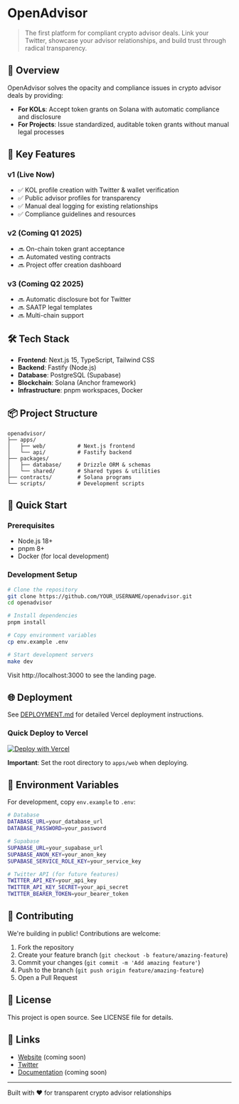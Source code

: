 # OpenAdvisor

> The first platform for compliant crypto advisor deals. Link your Twitter, showcase your advisor relationships, and build trust through radical transparency.

## 🚀 Overview

OpenAdvisor solves the opacity and compliance issues in crypto advisor deals by providing:

- **For KOLs**: Accept token grants on Solana with automatic compliance and disclosure
- **For Projects**: Issue standardized, auditable token grants without manual legal processes

## 🎯 Key Features

### v1 (Live Now)
- ✅ KOL profile creation with Twitter & wallet verification
- ✅ Public advisor profiles for transparency
- ✅ Manual deal logging for existing relationships
- ✅ Compliance guidelines and resources

### v2 (Coming Q1 2025)
- 🔜 On-chain token grant acceptance
- 🔜 Automated vesting contracts
- 🔜 Project offer creation dashboard

### v3 (Coming Q2 2025)
- 🔜 Automatic disclosure bot for Twitter
- 🔜 SAATP legal templates
- 🔜 Multi-chain support

## 🛠️ Tech Stack

- **Frontend**: Next.js 15, TypeScript, Tailwind CSS
- **Backend**: Fastify (Node.js)
- **Database**: PostgreSQL (Supabase)
- **Blockchain**: Solana (Anchor framework)
- **Infrastructure**: pnpm workspaces, Docker

## 📦 Project Structure

```
openadvisor/
├── apps/
│   ├── web/          # Next.js frontend
│   └── api/          # Fastify backend
├── packages/
│   ├── database/     # Drizzle ORM & schemas
│   └── shared/       # Shared types & utilities
├── contracts/        # Solana programs
└── scripts/          # Development scripts
```

## 🚀 Quick Start

### Prerequisites
- Node.js 18+
- pnpm 8+
- Docker (for local development)

### Development Setup

```bash
# Clone the repository
git clone https://github.com/YOUR_USERNAME/openadvisor.git
cd openadvisor

# Install dependencies
pnpm install

# Copy environment variables
cp env.example .env

# Start development servers
make dev
```

Visit http://localhost:3000 to see the landing page.

## 🌐 Deployment

See [DEPLOYMENT.md](./DEPLOYMENT.md) for detailed Vercel deployment instructions.

### Quick Deploy to Vercel

[![Deploy with Vercel](https://vercel.com/button)](https://vercel.com/new/clone?repository-url=https%3A%2F%2Fgithub.com%2FYOUR_USERNAME%2Fopenadvisor&root-directory=apps/web)

**Important**: Set the root directory to `apps/web` when deploying.

## 📝 Environment Variables

For development, copy `env.example` to `.env`:

```bash
# Database
DATABASE_URL=your_database_url
DATABASE_PASSWORD=your_password

# Supabase
SUPABASE_URL=your_supabase_url
SUPABASE_ANON_KEY=your_anon_key
SUPABASE_SERVICE_ROLE_KEY=your_service_key

# Twitter API (for future features)
TWITTER_API_KEY=your_api_key
TWITTER_API_KEY_SECRET=your_api_secret
TWITTER_BEARER_TOKEN=your_bearer_token
```

## 🤝 Contributing

We're building in public! Contributions are welcome:

1. Fork the repository
2. Create your feature branch (`git checkout -b feature/amazing-feature`)
3. Commit your changes (`git commit -m 'Add amazing feature'`)
4. Push to the branch (`git push origin feature/amazing-feature`)
5. Open a Pull Request

## 📄 License

This project is open source. See LICENSE file for details.

## 🔗 Links

- [Website](https://openadvisor.io) (coming soon)
- [Twitter](https://twitter.com/OpenAdvisor)
- [Documentation](./docs) (coming soon)

---

Built with ❤️ for transparent crypto advisor relationships 